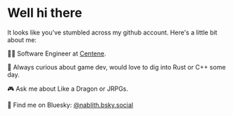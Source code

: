 # Well hi there

It looks like you've stumbled across my github account. Here's a little bit about me:

👨‍💻 Software Engineer at [Centene](https://centene.com).

🤔 Always curious about game dev, would love to dig into Rust or C++ some day.

🎮 Ask me about Like a Dragon or JRPGs.

🦋 Find me on Bluesky: [@nablith.bsky.social](https://bsky.app/profile/nablith.bsky.social)

<!--
**richardziegler/richardziegler** is a ✨ _special_ ✨ repository because its `README.md` (this file) appears on your GitHub profile.

Here are some ideas to get you started:

- 🔭 I’m currently working on ...
- 🌱 I’m currently learning ...
- 👯 I’m looking to collaborate on ...
- 🤔 I’m looking for help with ...
- 💬 Ask me about ...
- 📫 How to reach me: ...
- 😄 Pronouns: ...
- ⚡ Fun fact: ...
-->
